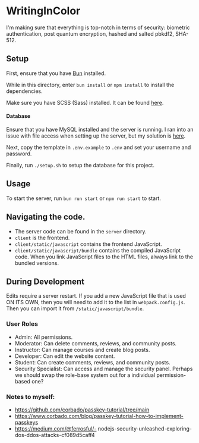 # WritingInColor
I'm making sure that everything is top-notch in terms of security: biometric authentication, post quantum encryption, hashed and salted pbkdf2, SHA-512.


## Setup
First, ensure that you have [Bun](https://bun.sh/) installed.

While in this directory, enter `bun install` or `npm install` to install the dependencies.

Make sure you have SCSS (Sass) installed. It can be found [here](https://github.com/sass/dart-sass/releases/latest).

#### Database
Ensure that you have MySQL installed and the server is running. 
I ran into an issue with file access when setting up the server, but my solution is [here](https://stackoverflow.com/questions/53242775/mysql-server-instance-8-0-13-automatically-turned-off-and-on-randomly/78618450#78618450).

Next, copy the template in `.env.example` to `.env` and set your username and password.

Finally, run `./setup.sh` to setup the database for this project.

## Usage
To start the server, run `bun run start` or `npm run start` to start.

## Navigating the code.
- The server code can be found in the `server` directory.
- `client` is the frontend.
- `client/static/javascript` contains the frontend JavaScript.
- `client/static/javascript/bundle` contains the compiled JavaScript code. When you link JavaScript files to the HTML files, always link to the bundled versions.

## During Development
Edits require a server restart.
If you add a new JavaScript file that is used ON ITS OWN, then you will need to add it to the list in `webpack.config.js`. Then you can import it from `/static/javascript/bundle`.


### User Roles
- Admin: All permissions.
- Moderator: Can delete comments, reviews, and community posts. 
- Instructor: Can manage courses and create blog posts.
- Developer: Can edit the website content.
- Student: Can create comments, reviews, and community posts.
- Security Specialist: Can access and manage the security panel.
Perhaps we should swap the role-base system out for a individual permission-based one?



### Notes to myself:
- https://github.com/corbado/passkey-tutorial/tree/main
- https://www.corbado.com/blog/passkey-tutorial-how-to-implement-passkeys
- https://medium.com/@ferrosful/- nodejs-security-unleashed-exploring-dos-ddos-attacks-cf089d5caff4
